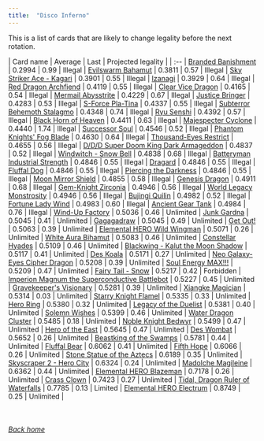 ```yaml
---
title:  "Disco Inferno"
---
```


This is a list of cards that are likely to change legality before the next rotation.

| Card name | Average | Last | Projected legality |
| :-- |
[Branded Banishment](https://db.ygoprodeck.com/card/?search=Branded%20Banishment) | 0.2994 | 0.99 | Illegal |
[Evilswarm Bahamut](https://db.ygoprodeck.com/card/?search=Evilswarm%20Bahamut) | 0.3811 | 0.57 | Illegal |
[Sky Striker Ace - Kagari](https://db.ygoprodeck.com/card/?search=Sky%20Striker%20Ace%20-%20Kagari) | 0.3901 | 0.55 | Illegal |
[Izanagi](https://db.ygoprodeck.com/card/?search=Izanagi) | 0.3929 | 0.64 | Illegal |
[Red Dragon Archfiend](https://db.ygoprodeck.com/card/?search=Red%20Dragon%20Archfiend) | 0.4119 | 0.55 | Illegal |
[Clear Vice Dragon](https://db.ygoprodeck.com/card/?search=Clear%20Vice%20Dragon) | 0.4165 | 0.54 | Illegal |
[Mermail Abysstrite](https://db.ygoprodeck.com/card/?search=Mermail%20Abysstrite) | 0.4229 | 0.67 | Illegal |
[Justice Bringer](https://db.ygoprodeck.com/card/?search=Justice%20Bringer) | 0.4283 | 0.53 | Illegal |
[S-Force Pla-Tina](https://db.ygoprodeck.com/card/?search=S-Force%20Pla-Tina) | 0.4337 | 0.55 | Illegal |
[Subterror Behemoth Stalagmo](https://db.ygoprodeck.com/card/?search=Subterror%20Behemoth%20Stalagmo) | 0.4348 | 0.74 | Illegal |
[Ryu Senshi](https://db.ygoprodeck.com/card/?search=Ryu%20Senshi) | 0.4392 | 0.57 | Illegal |
[Black Horn of Heaven](https://db.ygoprodeck.com/card/?search=Black%20Horn%20of%20Heaven) | 0.4411 | 0.63 | Illegal |
[Majespecter Cyclone](https://db.ygoprodeck.com/card/?search=Majespecter%20Cyclone) | 0.4440 | 1.74 | Illegal |
[Successor Soul](https://db.ygoprodeck.com/card/?search=Successor%20Soul) | 0.4546 | 0.52 | Illegal |
[Phantom Knights' Fog Blade](https://db.ygoprodeck.com/card/?search=Phantom%20Knights'%20Fog%20Blade) | 0.4630 | 0.64 | Illegal |
[Thousand-Eyes Restrict](https://db.ygoprodeck.com/card/?search=Thousand-Eyes%20Restrict) | 0.4655 | 0.56 | Illegal |
[D/D/D Super Doom King Dark Armageddon](https://db.ygoprodeck.com/card/?search=D/D/D%20Super%20Doom%20King%20Dark%20Armageddon) | 0.4837 | 0.52 | Illegal |
[Windwitch - Snow Bell](https://db.ygoprodeck.com/card/?search=Windwitch%20-%20Snow%20Bell) | 0.4838 | 0.68 | Illegal |
[Batteryman Industrial Strength](https://db.ygoprodeck.com/card/?search=Batteryman%20Industrial%20Strength) | 0.4846 | 0.55 | Illegal |
[Dragard](https://db.ygoprodeck.com/card/?search=Dragard) | 0.4846 | 0.55 | Illegal |
[Fluffal Dog](https://db.ygoprodeck.com/card/?search=Fluffal%20Dog) | 0.4846 | 0.55 | Illegal |
[Piercing the Darkness](https://db.ygoprodeck.com/card/?search=Piercing%20the%20Darkness) | 0.4846 | 0.55 | Illegal |
[Moon Mirror Shield](https://db.ygoprodeck.com/card/?search=Moon%20Mirror%20Shield) | 0.4855 | 0.58 | Illegal |
[Genesis Dragon](https://db.ygoprodeck.com/card/?search=Genesis%20Dragon) | 0.4911 | 0.68 | Illegal |
[Gem-Knight Zirconia](https://db.ygoprodeck.com/card/?search=Gem-Knight%20Zirconia) | 0.4946 | 0.56 | Illegal |
[World Legacy Monstrosity](https://db.ygoprodeck.com/card/?search=World%20Legacy%20Monstrosity) | 0.4946 | 0.56 | Illegal |
[Bujingi Quilin](https://db.ygoprodeck.com/card/?search=Bujingi%20Quilin) | 0.4982 | 0.52 | Illegal |
[Fortune Lady Wind](https://db.ygoprodeck.com/card/?search=Fortune%20Lady%20Wind) | 0.4983 | 0.60 | Illegal |
[Ancient Gear Tank](https://db.ygoprodeck.com/card/?search=Ancient%20Gear%20Tank) | 0.4984 | 0.76 | Illegal |
[Wind-Up Factory](https://db.ygoprodeck.com/card/?search=Wind-Up%20Factory) | 0.5036 | 0.46 | Unlimited |
[Junk Gardna](https://db.ygoprodeck.com/card/?search=Junk%20Gardna) | 0.5045 | 0.41 | Unlimited |
[Gagagadraw](https://db.ygoprodeck.com/card/?search=Gagagadraw) | 0.5045 | 0.49 | Unlimited |
[Get Out!](https://db.ygoprodeck.com/card/?search=Get%20Out!) | 0.5063 | 0.39 | Unlimited |
[Elemental HERO Wild Wingman](https://db.ygoprodeck.com/card/?search=Elemental%20HERO%20Wild%20Wingman) | 0.5071 | 0.26 | Unlimited |
[White Aura Bihamut](https://db.ygoprodeck.com/card/?search=White%20Aura%20Bihamut) | 0.5083 | 0.46 | Unlimited |
[Constellar Hyades](https://db.ygoprodeck.com/card/?search=Constellar%20Hyades) | 0.5109 | 0.46 | Unlimited |
[Blackwing - Kalut the Moon Shadow](https://db.ygoprodeck.com/card/?search=Blackwing%20-%20Kalut%20the%20Moon%20Shadow) | 0.5117 | 0.41 | Unlimited |
[Des Koala](https://db.ygoprodeck.com/card/?search=Des%20Koala) | 0.5171 | 0.27 | Unlimited |
[Neo Galaxy-Eyes Cipher Dragon](https://db.ygoprodeck.com/card/?search=Neo%20Galaxy-Eyes%20Cipher%20Dragon) | 0.5208 | 0.39 | Unlimited |
[Soul Energy MAX!!!](https://db.ygoprodeck.com/card/?search=Soul%20Energy%20MAX!!!) | 0.5209 | 0.47 | Unlimited |
[Fairy Tail - Snow](https://db.ygoprodeck.com/card/?search=Fairy%20Tail%20-%20Snow) | 0.5217 | 0.42 | Forbidden |
[Imperion Magnum the Superconductive Battlebot](https://db.ygoprodeck.com/card/?search=Imperion%20Magnum%20the%20Superconductive%20Battlebot) | 0.5227 | 0.45 | Unlimited |
[Gravekeeper's Visionary](https://db.ygoprodeck.com/card/?search=Gravekeeper's%20Visionary) | 0.5281 | 0.39 | Unlimited |
[Xiangke Magician](https://db.ygoprodeck.com/card/?search=Xiangke%20Magician) | 0.5314 | 0.03 | Unlimited |
[Starry Knight Flamel](https://db.ygoprodeck.com/card/?search=Starry%20Knight%20Flamel) | 0.5335 | 0.33 | Unlimited |
[Hero Ring](https://db.ygoprodeck.com/card/?search=Hero%20Ring) | 0.5380 | 0.32 | Unlimited |
[Legacy of the Duelist](https://db.ygoprodeck.com/card/?search=Legacy%20of%20the%20Duelist) | 0.5381 | 0.40 | Unlimited |
[Solemn Wishes](https://db.ygoprodeck.com/card/?search=Solemn%20Wishes) | 0.5399 | 0.46 | Unlimited |
[Water Dragon Cluster](https://db.ygoprodeck.com/card/?search=Water%20Dragon%20Cluster) | 0.5485 | 0.18 | Unlimited |
[Noble Knight Bedwyr](https://db.ygoprodeck.com/card/?search=Noble%20Knight%20Bedwyr) | 0.5499 | 0.47 | Unlimited |
[Hero of the East](https://db.ygoprodeck.com/card/?search=Hero%20of%20the%20East) | 0.5645 | 0.47 | Unlimited |
[Des Wombat](https://db.ygoprodeck.com/card/?search=Des%20Wombat) | 0.5652 | 0.26 | Unlimited |
[Beastking of the Swamps](https://db.ygoprodeck.com/card/?search=Beastking%20of%20the%20Swamps) | 0.5781 | 0.44 | Unlimited |
[Fluffal Bear](https://db.ygoprodeck.com/card/?search=Fluffal%20Bear) | 0.6062 | 0.41 | Unlimited |
[Fifth Hope](https://db.ygoprodeck.com/card/?search=Fifth%20Hope) | 0.6066 | 0.26 | Unlimited |
[Stone Statue of the Aztecs](https://db.ygoprodeck.com/card/?search=Stone%20Statue%20of%20the%20Aztecs) | 0.6189 | 0.35 | Unlimited |
[Skyscraper 2 - Hero City](https://db.ygoprodeck.com/card/?search=Skyscraper%202%20-%20Hero%20City) | 0.6324 | 0.24 | Unlimited |
[Madolche Magileine](https://db.ygoprodeck.com/card/?search=Madolche%20Magileine) | 0.6362 | 0.44 | Unlimited |
[Elemental HERO Blazeman](https://db.ygoprodeck.com/card/?search=Elemental%20HERO%20Blazeman) | 0.7178 | 0.26 | Unlimited |
[Crass Clown](https://db.ygoprodeck.com/card/?search=Crass%20Clown) | 0.7423 | 0.27 | Unlimited |
[Tidal, Dragon Ruler of Waterfalls](https://db.ygoprodeck.com/card/?search=Tidal,%20Dragon%20Ruler%20of%20Waterfalls) | 0.7785 | 0.13 | Limited |
[Elemental HERO Electrum](https://db.ygoprodeck.com/card/?search=Elemental%20HERO%20Electrum) | 0.8749 | 0.25 | Unlimited |

<br>

###### [Back home](index)